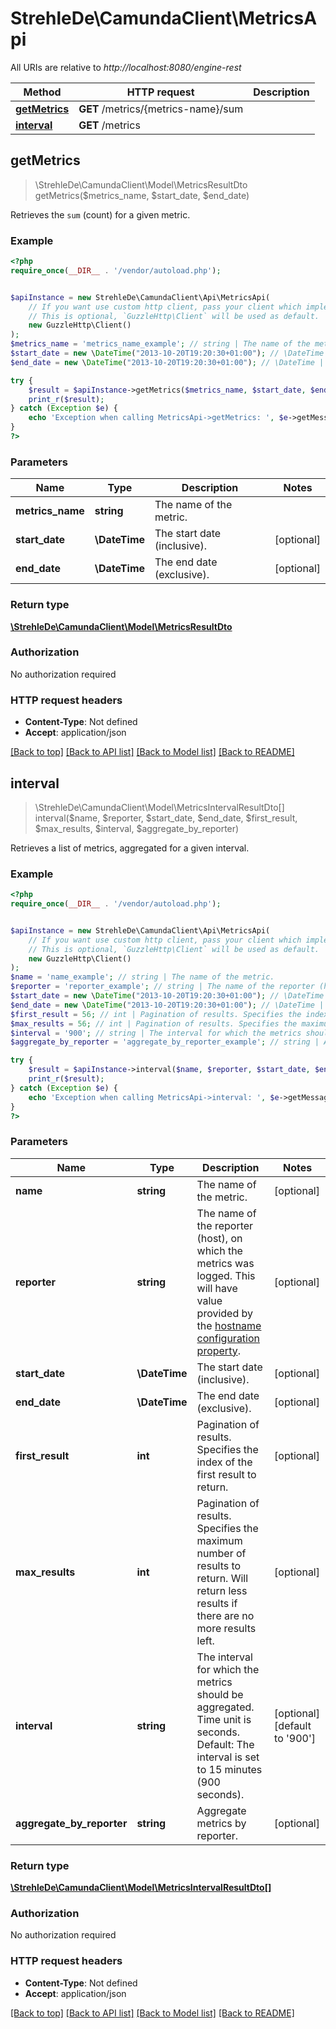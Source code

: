 # StrehleDe\CamundaClient\MetricsApi

All URIs are relative to *http://localhost:8080/engine-rest*

Method | HTTP request | Description
------------- | ------------- | -------------
[**getMetrics**](MetricsApi.md#getMetrics) | **GET** /metrics/{metrics-name}/sum | 
[**interval**](MetricsApi.md#interval) | **GET** /metrics | 



## getMetrics

> \StrehleDe\CamundaClient\Model\MetricsResultDto getMetrics($metrics_name, $start_date, $end_date)



Retrieves the `sum` (count) for a given metric.

### Example

```php
<?php
require_once(__DIR__ . '/vendor/autoload.php');


$apiInstance = new StrehleDe\CamundaClient\Api\MetricsApi(
    // If you want use custom http client, pass your client which implements `GuzzleHttp\ClientInterface`.
    // This is optional, `GuzzleHttp\Client` will be used as default.
    new GuzzleHttp\Client()
);
$metrics_name = 'metrics_name_example'; // string | The name of the metric.
$start_date = new \DateTime("2013-10-20T19:20:30+01:00"); // \DateTime | The start date (inclusive).
$end_date = new \DateTime("2013-10-20T19:20:30+01:00"); // \DateTime | The end date (exclusive).

try {
    $result = $apiInstance->getMetrics($metrics_name, $start_date, $end_date);
    print_r($result);
} catch (Exception $e) {
    echo 'Exception when calling MetricsApi->getMetrics: ', $e->getMessage(), PHP_EOL;
}
?>
```

### Parameters


Name | Type | Description  | Notes
------------- | ------------- | ------------- | -------------
 **metrics_name** | **string**| The name of the metric. |
 **start_date** | **\DateTime**| The start date (inclusive). | [optional]
 **end_date** | **\DateTime**| The end date (exclusive). | [optional]

### Return type

[**\StrehleDe\CamundaClient\Model\MetricsResultDto**](../Model/MetricsResultDto.md)

### Authorization

No authorization required

### HTTP request headers

- **Content-Type**: Not defined
- **Accept**: application/json

[[Back to top]](#) [[Back to API list]](../../README.md#documentation-for-api-endpoints)
[[Back to Model list]](../../README.md#documentation-for-models)
[[Back to README]](../../README.md)


## interval

> \StrehleDe\CamundaClient\Model\MetricsIntervalResultDto[] interval($name, $reporter, $start_date, $end_date, $first_result, $max_results, $interval, $aggregate_by_reporter)



Retrieves a list of metrics, aggregated for a given interval.

### Example

```php
<?php
require_once(__DIR__ . '/vendor/autoload.php');


$apiInstance = new StrehleDe\CamundaClient\Api\MetricsApi(
    // If you want use custom http client, pass your client which implements `GuzzleHttp\ClientInterface`.
    // This is optional, `GuzzleHttp\Client` will be used as default.
    new GuzzleHttp\Client()
);
$name = 'name_example'; // string | The name of the metric.
$reporter = 'reporter_example'; // string | The name of the reporter (host), on which the metrics was logged. This will have value provided by the [hostname configuration property](https://docs.camunda.org/manual/7.13/reference/deployment-descriptors/tags/process-engine/#hostname).
$start_date = new \DateTime("2013-10-20T19:20:30+01:00"); // \DateTime | The start date (inclusive).
$end_date = new \DateTime("2013-10-20T19:20:30+01:00"); // \DateTime | The end date (exclusive).
$first_result = 56; // int | Pagination of results. Specifies the index of the first result to return.
$max_results = 56; // int | Pagination of results. Specifies the maximum number of results to return. Will return less results if there are no more results left.
$interval = '900'; // string | The interval for which the metrics should be aggregated. Time unit is seconds. Default: The interval is set to 15 minutes (900 seconds).
$aggregate_by_reporter = 'aggregate_by_reporter_example'; // string | Aggregate metrics by reporter.

try {
    $result = $apiInstance->interval($name, $reporter, $start_date, $end_date, $first_result, $max_results, $interval, $aggregate_by_reporter);
    print_r($result);
} catch (Exception $e) {
    echo 'Exception when calling MetricsApi->interval: ', $e->getMessage(), PHP_EOL;
}
?>
```

### Parameters


Name | Type | Description  | Notes
------------- | ------------- | ------------- | -------------
 **name** | **string**| The name of the metric. | [optional]
 **reporter** | **string**| The name of the reporter (host), on which the metrics was logged. This will have value provided by the [hostname configuration property](https://docs.camunda.org/manual/7.13/reference/deployment-descriptors/tags/process-engine/#hostname). | [optional]
 **start_date** | **\DateTime**| The start date (inclusive). | [optional]
 **end_date** | **\DateTime**| The end date (exclusive). | [optional]
 **first_result** | **int**| Pagination of results. Specifies the index of the first result to return. | [optional]
 **max_results** | **int**| Pagination of results. Specifies the maximum number of results to return. Will return less results if there are no more results left. | [optional]
 **interval** | **string**| The interval for which the metrics should be aggregated. Time unit is seconds. Default: The interval is set to 15 minutes (900 seconds). | [optional] [default to &#39;900&#39;]
 **aggregate_by_reporter** | **string**| Aggregate metrics by reporter. | [optional]

### Return type

[**\StrehleDe\CamundaClient\Model\MetricsIntervalResultDto[]**](../Model/MetricsIntervalResultDto.md)

### Authorization

No authorization required

### HTTP request headers

- **Content-Type**: Not defined
- **Accept**: application/json

[[Back to top]](#) [[Back to API list]](../../README.md#documentation-for-api-endpoints)
[[Back to Model list]](../../README.md#documentation-for-models)
[[Back to README]](../../README.md)


